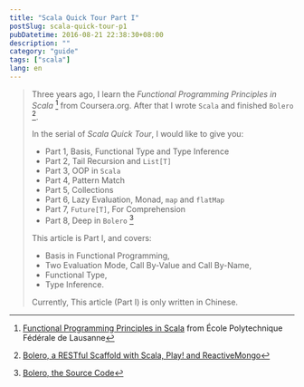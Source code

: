 ```yaml
---
title: "Scala Quick Tour Part I"
postSlug: scala-quick-tour-p1
pubDatetime: 2016-08-21 22:38:30+08:00
description: ""
category: "guide"
tags: ["scala"]
lang: en
---
```


> Three years ago, I learn the _Functional Programming Principles in Scala_ [^open_progfun1]
> from Coursera.org. After that I wrote `Scala` and finished `Bolero` [^blog_bolero].
>
> In the serial of _Scala Quick Tour_, I would like to give you:
>
> - Part 1, Basis, Functional Type and Type Inference
> - Part 2, Tail Recursion and `List[T]`
> - Part 3, OOP in `Scala`
> - Part 4, Pattern Match
> - Part 5, Collections
> - Part 6, Lazy Evaluation, Monad, `map` and `flatMap`
> - Part 7, `Future[T]`, For Comprehension
> - Part 8, Deep in `Bolero` [^github_bolero]
>
> This article is Part I, and covers:
>
> - Basis in Functional Programming,
> - Two Evaluation Mode, Call By-Value and Call By-Name,
> - Functional Type,
> - Type Inference.
>
> Currently, This article (Part I) is only written in Chinese.

[^blog_bolero]: [Bolero, a RESTful Scaffold with Scala, Play! and ReactiveMongo](https://scozv.github.io/blog/guide/2016/07/27/bolero-a-restful-scaffold-with-scala)
[^github_bolero]: [Bolero, the Source Code](https://github.com/scozv/bolero)
[^open_progfun1]: [Functional Programming Principles in Scala](https://www.coursera.org/learn/progfun1) from École Polytechnique Fédérale de Lausanne
[^sicp]: [ Structure and Interpretation of Computer Programs](https://mitpress.mit.edu/sicp/)
[^scala_spec_exp]: [Scala Specification, Chapter 6 Expressions](http://www.scala-lang.org/files/archive/spec/2.11/06-expressions.html)
[^scala_progfun_2nd]: Martin Odersky, Lex Spoon, Bill Venners. Programming in Scala (Second Edition), Artima Press
[^wiki_formula]: [原子公式](https://zh.wikipedia.org/wiki/%E5%8E%9F%E5%AD%90%E5%85%AC%E5%BC%8F)
[^wiki_connective]: [逻辑运算符](https://zh.wikipedia.org/wiki/%E9%80%BB%E8%BE%91%E8%BF%90%E7%AE%97%E7%AC%A6)
[^fn_if-then]: 可以通过枚举真值表的方式证明，“蕴含”（$$A \rightarrow B$$）等价于复合命题$$\neg A \vee B$$。更一般地，可以证明，一阶谓词逻辑的所有命题，最多只需要“否定”、“或”两个连接词表示。
